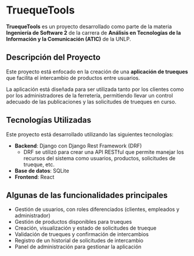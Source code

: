 # TruequeTools

**TruequeTools** es un proyecto desarrollado como parte de la materia **Ingeniería de Software 2** de la carrera de **Análisis en Tecnologías de la Información y la Comunicación (ATIC)** de la UNLP.

## Descripción del Proyecto

Este proyecto está enfocado en la creación de una **aplicación de trueques** que facilita el intercambio de productos entre usuarios.

La aplicación está diseñada para ser utilizada tanto por los clientes como por los administradores de la ferretería, permitiendo llevar un control adecuado de las publicaciones y las solicitudes de trueques en curso.

## Tecnologías Utilizadas

Este proyecto está desarrollado utilizando las siguientes tecnologías:

- **Backend**: Django con Django Rest Framework (DRF)
  - DRF se utilizó para crear una API RESTful que permite manejar los recursos del sistema como usuarios, productos, solicitudes de trueque, etc.
- **Base de datos**: SQLite 
- **Frontend**: React

## Algunas de las funcionalidades principales

- Gestión de usuarios, con roles diferenciados (clientes, empleados y administrador)
- Gestión de productos disponibles para trueques
- Creación, visualización y estado de solicitudes de trueque
- Validación de trueques y confirmación de intercambios
- Registro de un historial de solicitudes de intercambio
- Panel de administración para gestionar la aplicación


